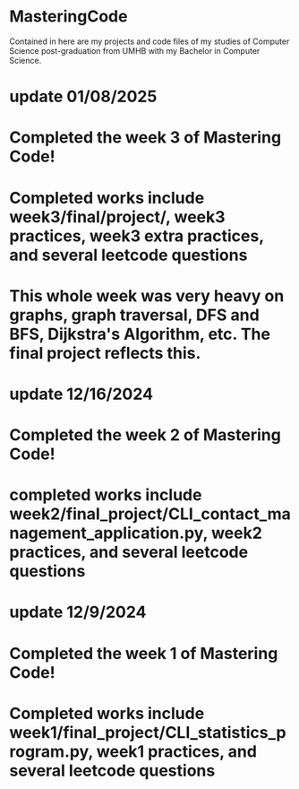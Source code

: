 # MasteringCode
Contained in here are my projects and code files of my studies of Computer Science post-graduation from UMHB with my Bachelor in Computer Science.

# update 01/08/2025
# Completed the week 3 of Mastering Code!
# Completed works include week3/final/project/, week3 practices, week3 extra practices, and several leetcode questions
# This whole week was very heavy on graphs, graph traversal, DFS and BFS, Dijkstra's Algorithm, etc. The final project reflects this.

# update 12/16/2024
# Completed the week 2 of Mastering Code!
# completed works include week2/final_project/CLI_contact_management_application.py, week2 practices, and several leetcode questions

# update 12/9/2024
# Completed the week 1 of Mastering Code!
# Completed works include week1/final_project/CLI_statistics_program.py, week1 practices, and several leetcode questions
